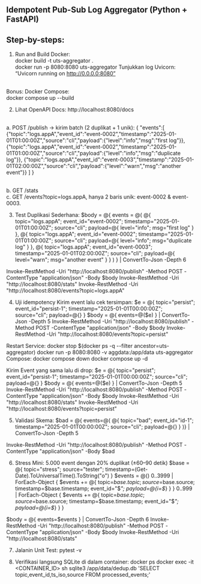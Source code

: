 ## Idempotent Pub-Sub Log Aggregator (Python + FastAPI)

## Step-by-steps:
1. Run and Build Docker:
<br>docker build -t uts-aggregator .
<br>docker run -p 8080:8080 uts-aggregator
Tunjukkan log Uvicorn: “Uvicorn running on http://0.0.0.0:8080”

<br>Bonus: Docker Compose:
<br>docker compose up --build

2. Lihat OpenAPI Docs:
http://localhost:8080/docs

<br>a. POST /publish → kirim batch (2 duplikat + 1 unik):
{
  "events":[
    {"topic":"logs.appA","event_id":"event-0002","timestamp":"2025-01-01T01:00:00Z","source":"cli","payload":{"level":"info","msg":"first log"}},
    {"topic":"logs.appA","event_id":"event-0002","timestamp":"2025-01-01T01:00:00Z","source":"cli","payload":{"level":"info","msg":"duplicate log"}},
    {"topic":"logs.appA","event_id":"event-0003","timestamp":"2025-01-01T02:00:00Z","source":"cli","payload":{"level":"warn","msg":"another event"}}
  ]
}

<br>b. GET /stats 
<br>c. GET /events?topic=logs.appA, hanya 2 baris unik: event-0002 & event-0003.

3. Test Duplikasi Sederhana:
$body = @{
  events = @(
    @{
      topic="logs.appA"; event_id="event-0002"; timestamp="2025-01-01T01:00:00Z"; source="cli";
      payload=@{ level="info"; msg="first log" }
    },
    @{
      topic="logs.appA"; event_id="event-0002"; timestamp="2025-01-01T01:00:00Z"; source="cli";
      payload=@{ level="info"; msg="duplicate log" }
    },
    @{
      topic="logs.appA"; event_id="event-0003"; timestamp="2025-01-01T02:00:00Z"; source="cli";
      payload=@{ level="warn"; msg="another event" }
    }
  )
} | ConvertTo-Json -Depth 6

Invoke-RestMethod -Uri "http://localhost:8080/publish" -Method POST -ContentType "application/json" -Body $body
Invoke-RestMethod -Uri "http://localhost:8080/stats"
Invoke-RestMethod -Uri "http://localhost:8080/events?topic=logs.appA"

4. Uji idempotency
Kirim event lalu cek tersimpan:
$e = @{ topic="persist"; event_id="persist-1"; timestamp="2025-01-01T00:00:00Z"; source="cli"; payload=@{} }
$body = @{ events=@($e) } | ConvertTo-Json -Depth 5
Invoke-RestMethod -Uri "http://localhost:8080/publish" -Method POST -ContentType "application/json" -Body $body
Invoke-RestMethod -Uri "http://localhost:8080/events?topic=persist"

Restart Service:
docker stop $(docker ps -q --filter ancestor=uts-aggregator)
docker run -p 8080:8080 -v aggdata:/app/data uts-aggregator
Compose: 
docker compose down 
docker compose up -d

Kirim Event yang sama lalu di drop:
$e = @{ topic="persist"; event_id="persist-1"; timestamp="2025-01-01T00:00:00Z"; source="cli"; payload=@{} }
$body = @{ events=@($e) } | ConvertTo-Json -Depth 5
Invoke-RestMethod -Uri "http://localhost:8080/publish" -Method POST -ContentType "application/json" -Body $body
Invoke-RestMethod -Uri "http://localhost:8080/stats"
Invoke-RestMethod -Uri "http://localhost:8080/events?topic=persist"

5. Validasi Skema:
$bad = @{ events=@(
  @{ topic="bad"; event_id="id-1"; timestamp="2025-01-01T00:00:00Z"; source="cli"; payload=@{} }
)} | ConvertTo-Json -Depth 5

Invoke-RestMethod -Uri "http://localhost:8080/publish" -Method POST -ContentType "application/json" -Body $bad

6. Stress Mini: 5.000 event dengan 20% duplikat (±60–90 detik)
$base = @{ topic="stress"; source="tester"; timestamp=(Get-Date).ToUniversalTime().ToString("o") }
$events = @()
0..3999 | ForEach-Object { $events += @{ topic=$base.topic; source=$base.source; timestamp=$base.timestamp; event_id="$_"; payload=@{i=$_} } }
0..999  | ForEach-Object { $events += @{ topic=$base.topic; source=$base.source; timestamp=$base.timestamp; event_id="$_"; payload=@{i=$_} } }

$body = @{ events=$events } | ConvertTo-Json -Depth 6
Invoke-RestMethod -Uri "http://localhost:8080/publish" -Method POST -ContentType "application/json" -Body $body
Invoke-RestMethod -Uri "http://localhost:8080/stats"

7. Jalanin Unit Test:
pytest -v

8. Verifikasi langsung SQLite di dalam container:
docker ps
docker exec -it <CONTAINER_ID> sh
sqlite3 /app/data/dedup.db 'SELECT topic,event_id,ts_iso,source FROM processed_events;'
